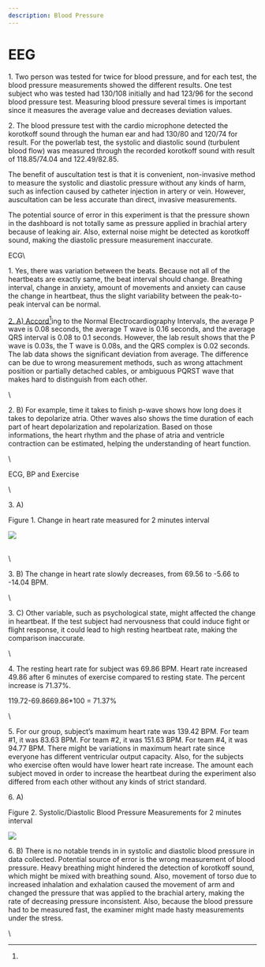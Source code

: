 ```yaml
---
description: Blood Pressure
---
```


# EEG

1\. Two person was tested for twice for blood pressure, and for each test, the blood pressure measurements showed the different results. One test subject who was tested had 130/108 initially and had 123/96 for the second blood pressure test. Measuring blood pressure several times is important since it measures the average value and decreases deviation values.&#x20;

2\.  The blood pressure test with the cardio microphone detected the korotkoff sound through the human ear and had 130/80 and 120/74 for result. For the powerlab test, the systolic and diastolic sound (turbulent blood flow) was measured through the recorded korotkoff sound with result of 118.85/74.04 and 122.49/82.85.&#x20;

&#x20; The benefit of auscultation test is that it is convenient, non-invasive method to measure the systolic and diastolic pressure without any kinds of harm, such as infection caused by catheter injection in artery or vein. However, auscultation can be less accurate than direct, invasive measurements.&#x20;

The potential source of error in this experiment is that the pressure shown in the dashboard is not totally same as pressure applied in brachial artery because of leaking air. Also, external noise might be detected as korotkoff sound, making the diastolic pressure measurement inaccurate.&#x20;



ECG\


1\.  Yes, there was variation between the beats. Because not all of the heartbeats are exactly same, the beat interval should change. Breathing interval, change in anxiety, amount of movements and anxiety can cause the change in heartbeat, thus the slight variability between the peak-to-peak interval can be normal.&#x20;



[2. A)  Accord](#user-content-fn-1)[^1]ing to the Normal Electrocardiography Intervals, the average P wave is 0.08 seconds, the average T wave is 0.16 seconds, and the average QRS interval is 0.08 to 0.1 seconds. However, the lab result shows that the P wave is 0.03s, the T wave is 0.08s, and the QRS complex is 0.02 seconds. The lab data shows the significant deviation from average. The difference can be due to wrong measurement methods, such as wrong attachment position or partially detached cables, or ambiguous PQRST wave that makes hard to distinguish from each other.

\


2\. B)  For example, time it takes to finish p-wave shows how long does it takes to depolarize atria. Other waves also shows the time duration of each part of heart depolarization and repolarization. Based on those informations, the heart rhythm and the phase of atria and ventricle contraction can be estimated, helping the understanding of heart function.

\


ECG, BP and Exercise&#x20;

\


3\. A)

Figure 1. Change in heart rate measured for 2 minutes interval

![](https://lh4.googleusercontent.com/lUKjMMW1yL2-dw36x3C\_GpYpVZIl2MvFMbST3QtiDAa-pnFtmk1dT7X4lw25AVs5pD-iqxEpnne2dXnQvQtZ-lZ3KgO04dDfb7lyO7esixUyCNJ3B8P7FHVgDEnYUcXbJuiU8wekwB2lrw\_Vh-Z2Vg)

\
\


3\. B) The change in heart rate slowly decreases, from 69.56 to -5.66 to -14.04 BPM.&#x20;

\


3\. C) Other variable, such as psychological state, might affected the change in heartbeat. If the test subject had nervousness that could induce fight or flight response, it could lead to high resting heartbeat rate, making the comparison inaccurate.  &#x20;

\


4\. The resting heart rate for subject was 69.86 BPM. Heart rate increased 49.86 after 6 minutes of exercise compared to resting state. The percent increase is 71.37%.&#x20;

119.72-69.8669.86\*100 = 71.37%

\


5\. For our group, subject’s maximum heart rate was 139.42 BPM. For team #1, it was 83.63 BPM. For team #2, it was 151.63 BPM. For team #4, it was 94.77 BPM. There might be variations in maximum heart rate since everyone has different ventricular output capacity. Also, for the subjects who exercise often would have lower heart rate increase. The amount each subject moved in order to increase the heartbeat during the experiment also differed from each other without any kinds of strict standard.&#x20;

6\. A)

Figure 2. Systolic/Diastolic Blood Pressure Measurements for 2 minutes interval

![](https://lh6.googleusercontent.com/tFar8OJBgWaNwLN9tql0XrkgoskDRalEJEQj71XDa\_TDjqx-DGQx4iXVAoiky1BGfbwjA9t5NtG2CdVzgkbFDLJmiWVmDDZNMai4wUoJsYtqXVvvKeMXlL67OWNfDvWIBvbsxiJFT\_RcY6SppwnXSw)



6\. B) There is no notable trends in in systolic and diastolic blood pressure in data collected. Potential source of error is the wrong measurement of blood pressure. Heavy breathing might hindered the detection of korotkoff sound, which might be mixed with breathing sound. Also, movement of torso due to increased inhalation and exhalation caused the movement of arm and changed the pressure that was applied to the brachial artery, making the rate of decreasing pressure inconsistent. Also, because the blood pressure had to be measured fast, the examiner might made hasty measurements under the stress.&#x20;

\


[^1]: 
